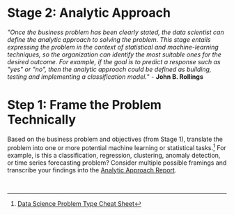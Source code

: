 # Stage 2: Analytic Approach

_"Once the business problem has been clearly stated, the data scientist can define the analytic approach to solving the problem. This stage entails expressing the problem in the context of statistical and machine-learning techniques, so the organization can identify the most suitable ones for the desired outcome. For example, if the goal is to predict a response such as "yes" or "no", then the analytic approach could be defined as building, testing and implementing a classification model._" - **John B. Rollings**

# Step 1: Frame the Problem Technically
Based on the business problem and objectives (from Stage 1), translate the problem into one or more potential machine learning or statistical tasks.[^1] For example, is this a classification, regression, clustering, anomaly detection, or time series forecasting problem? Consider multiple possible framings and transcribe your findings into the [Analytic Approach Report](./stage_reports/02_analytic_approach_report.md).

<br>

[^1]: [Data Science Problem Type Cheat Sheet](./references/data_science_problem_type_cheat_sheet.md)